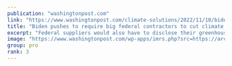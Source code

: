 ```yaml
---
publication: "washingtonpost.com"
link: "https://www.washingtonpost.com/climate-solutions/2022/11/10/biden-climate-federal-suppliers-cop27/"
title: "Biden pushes to require big federal contractors to cut climate pollution"
excerpt: "Federal suppliers would also have to disclose their greenhouse gas emissions and the climate change risks they face under the proposed rule."
image: "https://www.washingtonpost.com/wp-apps/imrs.php?src=https://arc-anglerfish-washpost-prod-washpost.s3.amazonaws.com/public/7CQ6CZ7DUGJRM6HF6A2UROTPUA.jpg&w=1440"
group: pro
rank: 3
---
```


